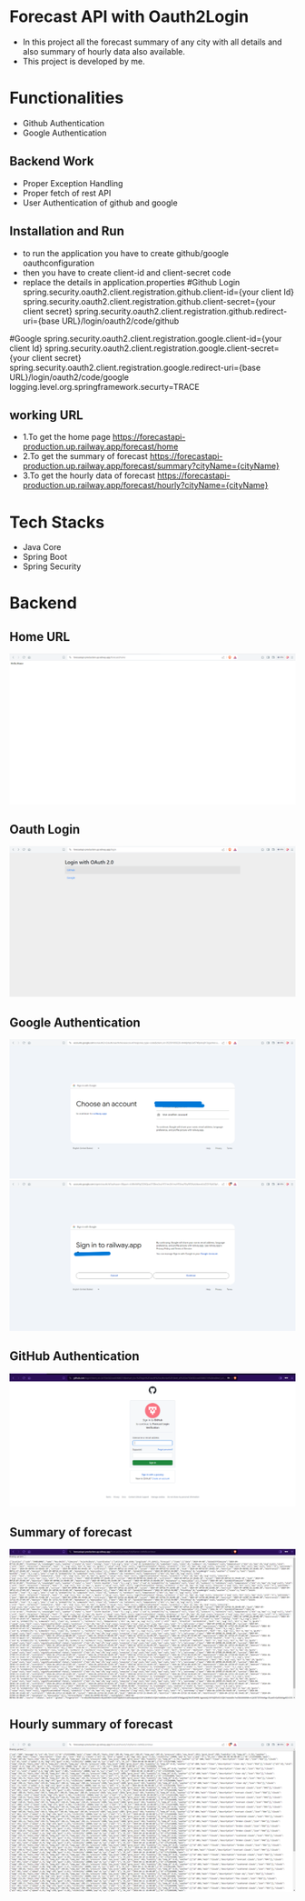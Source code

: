 
# Forecast API with Oauth2Login

- In this project all the forecast summary of any city with all details and also summary of hourly data also available.
- This project is developed by me.



# Functionalities
-  Github Authentication
-  Google Authentication


## Backend Work
-  Proper Exception Handling
-  Proper fetch of rest API
-  User Authentication of github and google

## Installation and Run
-  to run the application you have to create github/google oauthconfiguration
-  then you have to create client-id and client-secret code
-  replace the details in application.properties
#Github Login
spring.security.oauth2.client.registration.github.client-id={your client Id}
spring.security.oauth2.client.registration.github.client-secret={your client secret}
spring.security.oauth2.client.registration.github.redirect-uri={base URL}/login/oauth2/code/github

#Google
spring.security.oauth2.client.registration.google.client-id={your client Id}
spring.security.oauth2.client.registration.google.client-secret={your client secret}
spring.security.oauth2.client.registration.google.redirect-uri={base URL}/login/oauth2/code/google
logging.level.org.springframework.securty=TRACE

## working URL
- 1.To get the home page
   https://forecastapi-production.up.railway.app/forecast/home
- 2.To get the summary of forecast
   https://forecastapi-production.up.railway.app/forecast/summary?cityName={cityName}
- 3.To get the hourly data of forecast
   https://forecastapi-production.up.railway.app/forecast/hourly?cityName={cityName}

# Tech Stacks

-   Java Core
-   Spring Boot
-   Spring Security


# Backend

## Home URL
![image](https://github.com/spvhantale/ForecastApi/blob/main/img/Home%20Page%20Without%20Login.png)

## Oauth Login
![image](https://github.com/spvhantale/ForecastApi/blob/main/img/Oauth%20Login.png)

## Google Authentication
![image](https://github.com/spvhantale/ForecastApi/blob/main/img/Google%20Authentication.png)
![image](https://github.com/spvhantale/ForecastApi/blob/main/img/Google%20Authentication%202.png)

## GitHub Authentication
![image](https://github.com/spvhantale/ForecastApi/blob/main/img/Github%20Authentication.png)

## Summary of forecast
![image](https://github.com/spvhantale/ForecastApi/blob/main/img/Summary%20of%20forecast.png)

## Hourly summary of forecast
![image](https://github.com/spvhantale/ForecastApi/blob/main/img/Hourly%20Data.png)








